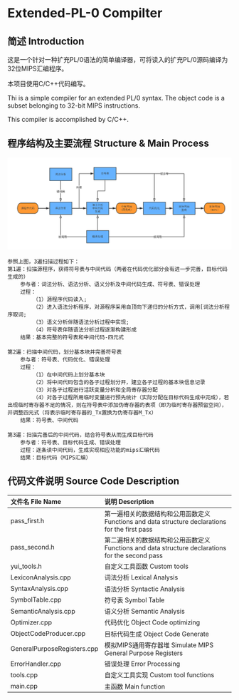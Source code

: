 # Extended-PL-0 Compilter
简述 Introduction
---
这是一个针对一种扩充PL/0语法的简单编译器，可将读入的扩充PL/0源码编译为32位MIPS汇编程序。

本项目使用C/C++代码编写。

Thi is a simple compiler for an extended PL/0 syntax. The object code is a subset belonging to 32-bit MIPS instructions. 

This compiler is accomplished by C/C++.

程序结构及主要流程 Structure & Main Process
---
![compiler structure](structure.png)
```
参照上图，3遍扫描过程如下：
第1遍：扫描源程序，获得符号表与中间代码（两者在代码优化部分会有进一步完善，目标代码生成的）
    参与者：词法分析、语法分析、语义分析及中间代码生成、符号表、错误处理
    过程：
        （1）源程序代码读入;
        （2）进入语法分析程序，对源程序采用自顶向下递归的分析方式，调用[词法分析程序取词;
        （3）语义分析伴随语法分析过程中实现;
        （4）符号表伴随语法分析过程逐渐构建形成
    结果：基本完整的符号表和中间代码-四元式
	
第2遍：扫描中间代码，划分基本块并完善符号表
    参与者：符号表、代码优化、错误处理
    过程：
        （1）在中间代码上划分基本块
        （2）将中间代码包含的各子过程划分开，建立各子过程的基本块信息记录
        （3）对各子过程进行活跃变量分析和全局寄存器分配
        （4）对各子过程所用临时变量进行预先统计（实际分配在目标代码生成中完成），若出现临时寄存器不足的情况，则在符号表中添加伪寄存器的表项（即为临时寄存器预留空间），并调整四元式（将表示临时寄存器的_Tx置换为伪寄存器M_Tx）
    结果：符号表、中间代码

第3遍：扫描完善后的中间代码，结合符号表从而生成目标代码
    参与者：符号表、目标代码生成、错误处理
    过程：逐条读中间代码，生成实现相应功能的mips汇编代码
    结果：目标代码（MIPS汇编）
```
代码文件说明 Source Code Description
---
| 文件名 File Name | 说明 Description |
| :--- | :--- |
| pass_first.h | 第一遍相关的数据结构和公用函数定义 Functions and data structure declarations for the first pass|
| pass_second.h | 第二遍相关的数据结构和公用函数定义 Functions and data structure declarations for the second pass|
| yui_tools.h | 自定义工具函数 Custom tools|
| LexiconAnalysis.cpp | 词法分析 Lexical Analysis |
| SyntaxAnalysis.cpp | 语法分析 Syntactic Analysis | 
| SymbolTable.cpp | 符号表 Symbol Table |
| SemanticAnalysis.cpp | 语义分析 Semantic Analysis |
| Optimizer.cpp | 代码优化 Object Code optimizing | 
| ObjectCodeProducer.cpp | 目标代码生成 Object Code Generate |
| GeneralPurposeRegisters.cpp | 模拟MIPS通用寄存器堆 Simulate MIPS General Purpose Registers |
| ErrorHandler.cpp | 错误处理 Error Processing | 
| tools.cpp | 自定义工具实现 Custom tool functions|
| main.cpp | 主函数 Main function |
